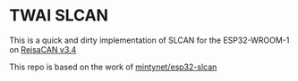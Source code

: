 # TWAI SLCAN

This is a quick and dirty implementation of SLCAN for the ESP32-WROOM-1 on [RejsaCAN v3.4](https://github.com/MagnusThome/RejsaCAN-ESP32)

This repo is based on the work of [mintynet/esp32-slcan](https://github.com/mintynet/esp32-slcan)